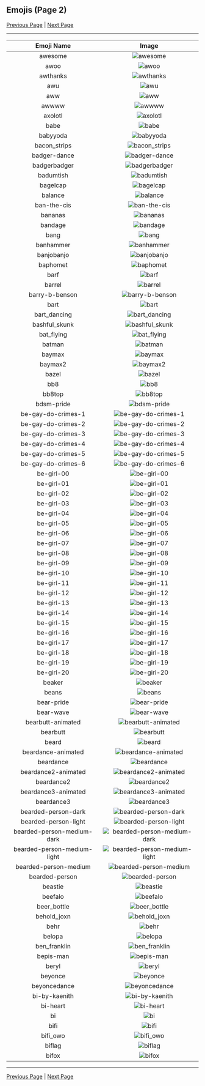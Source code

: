 
  ## Emojis (Page 2)

  [Previous Page](/docs/lgbtintech/page-a-0001.md)
   | [Next Page](/docs/lgbtintech/page-b-0003.md)

  <hr />

  |Emoji Name|Image|
  | :-: | :-: |
  |awesome| ![awesome](/emojis/lgbtintech/awesome.png)|
  |awoo| ![awoo](/emojis/lgbtintech/awoo.png)|
  |awthanks| ![awthanks](/emojis/lgbtintech/awthanks.png)|
  |awu| ![awu](/emojis/lgbtintech/awu.png)|
  |aww| ![aww](/emojis/lgbtintech/aww.png)|
  |awwww| ![awwww](/emojis/lgbtintech/awwww.png)|
  |axolotl| ![axolotl](/emojis/lgbtintech/axolotl.jpg)|
  |babe| ![babe](/emojis/lgbtintech/babe.png)|
  |babyyoda| ![babyyoda](/emojis/lgbtintech/babyyoda.png)|
  |bacon_strips| ![bacon_strips](/emojis/lgbtintech/bacon_strips.png)|
  |badger-dance| ![badger-dance](/emojis/lgbtintech/badger-dance.gif)|
  |badgerbadger| ![badgerbadger](/emojis/lgbtintech/badgerbadger.png)|
  |badumtish| ![badumtish](/emojis/lgbtintech/badumtish.gif)|
  |bagelcap| ![bagelcap](/emojis/lgbtintech/bagelcap.png)|
  |balance| ![balance](/emojis/lgbtintech/balance.png)|
  |ban-the-cis| ![ban-the-cis](/emojis/lgbtintech/ban-the-cis.png)|
  |bananas| ![bananas](/emojis/lgbtintech/bananas.jpg)|
  |bandage| ![bandage](/emojis/lgbtintech/bandage.png)|
  |bang| ![bang](/emojis/lgbtintech/bang.gif)|
  |banhammer| ![banhammer](/emojis/lgbtintech/banhammer.jpg)|
  |banjobanjo| ![banjobanjo](/emojis/lgbtintech/banjobanjo.png)|
  |baphomet| ![baphomet](/emojis/lgbtintech/baphomet.png)|
  |barf| ![barf](/emojis/lgbtintech/barf.png)|
  |barrel| ![barrel](/emojis/lgbtintech/barrel.png)|
  |barry-b-benson| ![barry-b-benson](/emojis/lgbtintech/barry-b-benson.jpg)|
  |bart| ![bart](/emojis/lgbtintech/bart.png)|
  |bart_dancing| ![bart_dancing](/emojis/lgbtintech/bart_dancing.gif)|
  |bashful_skunk| ![bashful_skunk](/emojis/lgbtintech/bashful_skunk.gif)|
  |bat_flying| ![bat_flying](/emojis/lgbtintech/bat_flying.png)|
  |batman| ![batman](/emojis/lgbtintech/batman.png)|
  |baymax| ![baymax](/emojis/lgbtintech/baymax.gif)|
  |baymax2| ![baymax2](/emojis/lgbtintech/baymax2.jpg)|
  |bazel| ![bazel](/emojis/lgbtintech/bazel.png)|
  |bb8| ![bb8](/emojis/lgbtintech/bb8.png)|
  |bb8top| ![bb8top](/emojis/lgbtintech/bb8top.png)|
  |bdsm-pride| ![bdsm-pride](/emojis/lgbtintech/bdsm-pride.png)|
  |be-gay-do-crimes-1| ![be-gay-do-crimes-1](/emojis/lgbtintech/be-gay-do-crimes-1.png)|
  |be-gay-do-crimes-2| ![be-gay-do-crimes-2](/emojis/lgbtintech/be-gay-do-crimes-2.png)|
  |be-gay-do-crimes-3| ![be-gay-do-crimes-3](/emojis/lgbtintech/be-gay-do-crimes-3.png)|
  |be-gay-do-crimes-4| ![be-gay-do-crimes-4](/emojis/lgbtintech/be-gay-do-crimes-4.png)|
  |be-gay-do-crimes-5| ![be-gay-do-crimes-5](/emojis/lgbtintech/be-gay-do-crimes-5.png)|
  |be-gay-do-crimes-6| ![be-gay-do-crimes-6](/emojis/lgbtintech/be-gay-do-crimes-6.png)|
  |be-girl-00| ![be-girl-00](/emojis/lgbtintech/be-girl-00.png)|
  |be-girl-01| ![be-girl-01](/emojis/lgbtintech/be-girl-01.png)|
  |be-girl-02| ![be-girl-02](/emojis/lgbtintech/be-girl-02.png)|
  |be-girl-03| ![be-girl-03](/emojis/lgbtintech/be-girl-03.png)|
  |be-girl-04| ![be-girl-04](/emojis/lgbtintech/be-girl-04.png)|
  |be-girl-05| ![be-girl-05](/emojis/lgbtintech/be-girl-05.png)|
  |be-girl-06| ![be-girl-06](/emojis/lgbtintech/be-girl-06.png)|
  |be-girl-07| ![be-girl-07](/emojis/lgbtintech/be-girl-07.png)|
  |be-girl-08| ![be-girl-08](/emojis/lgbtintech/be-girl-08.png)|
  |be-girl-09| ![be-girl-09](/emojis/lgbtintech/be-girl-09.png)|
  |be-girl-10| ![be-girl-10](/emojis/lgbtintech/be-girl-10.png)|
  |be-girl-11| ![be-girl-11](/emojis/lgbtintech/be-girl-11.png)|
  |be-girl-12| ![be-girl-12](/emojis/lgbtintech/be-girl-12.png)|
  |be-girl-13| ![be-girl-13](/emojis/lgbtintech/be-girl-13.png)|
  |be-girl-14| ![be-girl-14](/emojis/lgbtintech/be-girl-14.png)|
  |be-girl-15| ![be-girl-15](/emojis/lgbtintech/be-girl-15.png)|
  |be-girl-16| ![be-girl-16](/emojis/lgbtintech/be-girl-16.png)|
  |be-girl-17| ![be-girl-17](/emojis/lgbtintech/be-girl-17.png)|
  |be-girl-18| ![be-girl-18](/emojis/lgbtintech/be-girl-18.png)|
  |be-girl-19| ![be-girl-19](/emojis/lgbtintech/be-girl-19.png)|
  |be-girl-20| ![be-girl-20](/emojis/lgbtintech/be-girl-20.png)|
  |beaker| ![beaker](/emojis/lgbtintech/beaker.png)|
  |beans| ![beans](/emojis/lgbtintech/beans.jpg)|
  |bear-pride| ![bear-pride](/emojis/lgbtintech/bear-pride.jpg)|
  |bear-wave| ![bear-wave](/emojis/lgbtintech/bear-wave.jpg)|
  |bearbutt-animated| ![bearbutt-animated](/emojis/lgbtintech/bearbutt-animated.gif)|
  |bearbutt| ![bearbutt](/emojis/lgbtintech/bearbutt.png)|
  |beard| ![beard](/emojis/lgbtintech/beard.jpg)|
  |beardance-animated| ![beardance-animated](/emojis/lgbtintech/beardance-animated.gif)|
  |beardance| ![beardance](/emojis/lgbtintech/beardance.png)|
  |beardance2-animated| ![beardance2-animated](/emojis/lgbtintech/beardance2-animated.gif)|
  |beardance2| ![beardance2](/emojis/lgbtintech/beardance2.png)|
  |beardance3-animated| ![beardance3-animated](/emojis/lgbtintech/beardance3-animated.gif)|
  |beardance3| ![beardance3](/emojis/lgbtintech/beardance3.png)|
  |bearded-person-dark| ![bearded-person-dark](/emojis/lgbtintech/bearded-person-dark.png)|
  |bearded-person-light| ![bearded-person-light](/emojis/lgbtintech/bearded-person-light.png)|
  |bearded-person-medium-dark| ![bearded-person-medium-dark](/emojis/lgbtintech/bearded-person-medium-dark.png)|
  |bearded-person-medium-light| ![bearded-person-medium-light](/emojis/lgbtintech/bearded-person-medium-light.png)|
  |bearded-person-medium| ![bearded-person-medium](/emojis/lgbtintech/bearded-person-medium.png)|
  |bearded-person| ![bearded-person](/emojis/lgbtintech/bearded-person.png)|
  |beastie| ![beastie](/emojis/lgbtintech/beastie.png)|
  |beefalo| ![beefalo](/emojis/lgbtintech/beefalo.png)|
  |beer_bottle| ![beer_bottle](/emojis/lgbtintech/beer_bottle.png)|
  |behold_joxn| ![behold_joxn](/emojis/lgbtintech/behold_joxn.png)|
  |behr| ![behr](/emojis/lgbtintech/behr.png)|
  |belopa| ![belopa](/emojis/lgbtintech/belopa.png)|
  |ben_franklin| ![ben_franklin](/emojis/lgbtintech/ben_franklin.jpg)|
  |bepis-man| ![bepis-man](/emojis/lgbtintech/bepis-man.png)|
  |beryl| ![beryl](/emojis/lgbtintech/beryl.png)|
  |beyonce| ![beyonce](/emojis/lgbtintech/beyonce.png)|
  |beyoncedance| ![beyoncedance](/emojis/lgbtintech/beyoncedance.gif)|
  |bi-by-kaenith| ![bi-by-kaenith](/emojis/lgbtintech/bi-by-kaenith.png)|
  |bi-heart| ![bi-heart](/emojis/lgbtintech/bi-heart.png)|
  |bi| ![bi](/emojis/lgbtintech/bi.png)|
  |bifi| ![bifi](/emojis/lgbtintech/bifi.png)|
  |bifi_owo| ![bifi_owo](/emojis/lgbtintech/bifi_owo.png)|
  |biflag| ![biflag](/emojis/lgbtintech/biflag.png)|
  |bifox| ![bifox](/emojis/lgbtintech/bifox.png)|

  <hr/>
  
  [Previous Page](/docs/lgbtintech/page-a-0001.md)
   | [Next Page](/docs/lgbtintech/page-b-0003.md)